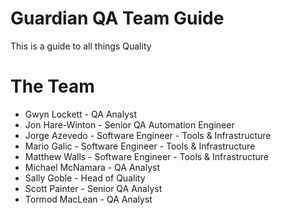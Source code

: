 # Guardian QA Team Guide

This is a guide to all things Quality

# The Team

* Gwyn Lockett - QA Analyst
* Jon Hare-Winton - Senior QA Automation Engineer
* Jorge Azevedo - Software Engineer - Tools & Infrastructure
* Mario Galic - Software Engineer - Tools & Infrastructure
* Matthew Walls - Software Engineer - Tools & Infrastructure
* Michael McNamara - QA Analyst
* Sally Goble - Head of Quality
* Scott Painter - Senior QA Analyst
* Tormod MacLean - QA Analyst


